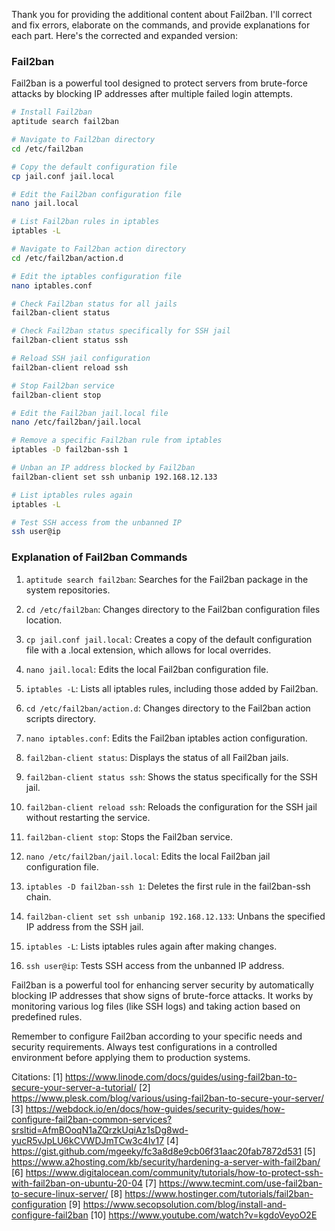 Thank you for providing the additional content about Fail2ban. I'll correct and fix errors, elaborate on the commands, and provide explanations for each part. Here's the corrected and expanded version:

### Fail2ban

Fail2ban is a powerful tool designed to protect servers from brute-force attacks by blocking IP addresses after multiple failed login attempts.

```bash
# Install Fail2ban
aptitude search fail2ban

# Navigate to Fail2ban directory
cd /etc/fail2ban

# Copy the default configuration file
cp jail.conf jail.local

# Edit the Fail2ban configuration file
nano jail.local
```

```bash
# List Fail2ban rules in iptables
iptables -L

# Navigate to Fail2ban action directory
cd /etc/fail2ban/action.d

# Edit the iptables configuration file
nano iptables.conf
```

```bash
# Check Fail2ban status for all jails
fail2ban-client status

# Check Fail2ban status specifically for SSH jail
fail2ban-client status ssh

# Reload SSH jail configuration
fail2ban-client reload ssh

# Stop Fail2ban service
fail2ban-client stop

# Edit the Fail2ban jail.local file
nano /etc/fail2ban/jail.local

# Remove a specific Fail2ban rule from iptables
iptables -D fail2ban-ssh 1

# Unban an IP address blocked by Fail2ban
fail2ban-client set ssh unbanip 192.168.12.133

# List iptables rules again
iptables -L

# Test SSH access from the unbanned IP
ssh user@ip
```

### Explanation of Fail2ban Commands

1. `aptitude search fail2ban`: Searches for the Fail2ban package in the system repositories.

2. `cd /etc/fail2ban`: Changes directory to the Fail2ban configuration files location.

3. `cp jail.conf jail.local`: Creates a copy of the default configuration file with a .local extension, which allows for local overrides.

4. `nano jail.local`: Edits the local Fail2ban configuration file.

5. `iptables -L`: Lists all iptables rules, including those added by Fail2ban.

6. `cd /etc/fail2ban/action.d`: Changes directory to the Fail2ban action scripts directory.

7. `nano iptables.conf`: Edits the Fail2ban iptables action configuration.

8. `fail2ban-client status`: Displays the status of all Fail2ban jails.

9. `fail2ban-client status ssh`: Shows the status specifically for the SSH jail.

10. `fail2ban-client reload ssh`: Reloads the configuration for the SSH jail without restarting the service.

11. `fail2ban-client stop`: Stops the Fail2ban service.

12. `nano /etc/fail2ban/jail.local`: Edits the local Fail2ban jail configuration file.

13. `iptables -D fail2ban-ssh 1`: Deletes the first rule in the fail2ban-ssh chain.

14. `fail2ban-client set ssh unbanip 192.168.12.133`: Unbans the specified IP address from the SSH jail.

15. `iptables -L`: Lists iptables rules again after making changes.

16. `ssh user@ip`: Tests SSH access from the unbanned IP address.

Fail2ban is a powerful tool for enhancing server security by automatically blocking IP addresses that show signs of brute-force attacks. It works by monitoring various log files (like SSH logs) and taking action based on predefined rules.

Remember to configure Fail2ban according to your specific needs and security requirements. Always test configurations in a controlled environment before applying them to production systems.

Citations:
[1] https://www.linode.com/docs/guides/using-fail2ban-to-secure-your-server-a-tutorial/
[2] https://www.plesk.com/blog/various/using-fail2ban-to-secure-your-server/
[3] https://webdock.io/en/docs/how-guides/security-guides/how-configure-fail2ban-common-services?srsltid=AfmBOoqN1aZQrzkUqiAz1sDg8wd-yucR5vJpLU6kCVWDJmTCw3c4Iv17
[4] https://gist.github.com/mgeeky/fc3a8d8e9cb06f31aac20fab7872d531
[5] https://www.a2hosting.com/kb/security/hardening-a-server-with-fail2ban/
[6] https://www.digitalocean.com/community/tutorials/how-to-protect-ssh-with-fail2ban-on-ubuntu-20-04
[7] https://www.tecmint.com/use-fail2ban-to-secure-linux-server/
[8] https://www.hostinger.com/tutorials/fail2ban-configuration
[9] https://www.secopsolution.com/blog/install-and-configure-fail2ban
[10] https://www.youtube.com/watch?v=kgdoVeyoO2E